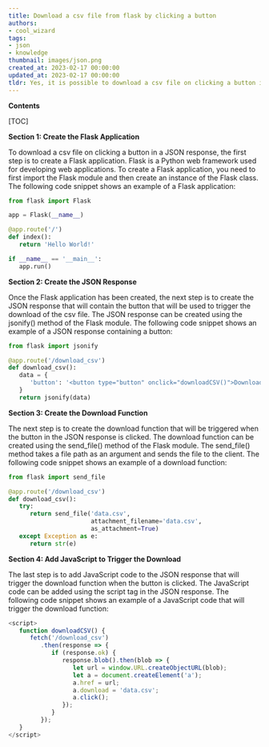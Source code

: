 ```yaml
---
title: Download a csv file from flask by clicking a button
authors:
- cool_wizard
tags:
- json
- knowledge
thumbnail: images/json.png
created_at: 2023-02-17 00:00:00
updated_at: 2023-02-17 00:00:00
tldr: Yes, it is possible to download a csv file on clicking a button in JSON using Flask.
---
```


**Contents**

[TOC]

**Section 1: Create the Flask Application**

To download a csv file on clicking a button in a JSON response, the first step is to create a Flask application. Flask is a Python web framework used for developing web applications. To create a Flask application, you need to first import the Flask module and then create an instance of the Flask class. The following code snippet shows an example of a Flask application:

```python
from flask import Flask

app = Flask(__name__)

@app.route('/')
def index():
   return 'Hello World!'

if __name__ == '__main__':
   app.run()
```

**Section 2: Create the JSON Response**

Once the Flask application has been created, the next step is to create the JSON response that will contain the button that will be used to trigger the download of the csv file. The JSON response can be created using the jsonify() method of the Flask module. The following code snippet shows an example of a JSON response containing a button:

```python
from flask import jsonify

@app.route('/download_csv')
def download_csv():
   data = {
      'button': '<button type="button" onclick="downloadCSV()">Download CSV</button>'
   }
   return jsonify(data)
```

**Section 3: Create the Download Function**

The next step is to create the download function that will be triggered when the button in the JSON response is clicked. The download function can be created using the send_file() method of the Flask module. The send_file() method takes a file path as an argument and sends the file to the client. The following code snippet shows an example of a download function:

```python
from flask import send_file

@app.route('/download_csv')
def download_csv():
   try:
      return send_file('data.csv',
                       attachment_filename='data.csv',
                       as_attachment=True)
   except Exception as e:
      return str(e)
```

**Section 4: Add JavaScript to Trigger the Download**

The last step is to add JavaScript code to the JSON response that will trigger the download function when the button is clicked. The JavaScript code can be added using the script tag in the JSON response. The following code snippet shows an example of a JavaScript code that will trigger the download function:

```javascript
<script>
   function downloadCSV() {
      fetch('/download_csv')
         .then(response => {
            if (response.ok) {
               response.blob().then(blob => {
                  let url = window.URL.createObjectURL(blob);
                  let a = document.createElement('a');
                  a.href = url;
                  a.download = 'data.csv';
                  a.click();
               });
            }
         });
   }
</script>
```
